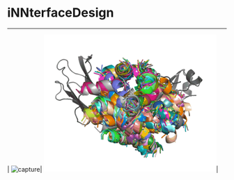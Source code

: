 # iNNterfaceDesign
___________________
|                ![capture](gif/1l6x_pepseq.gif)|                          ![capture](gif/1l6x_bb.gif)|
